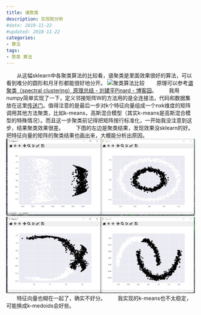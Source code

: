 ```yaml
---
title: 谱聚类
description: 实现和分析
#date: 2019-11-22 
#updated: 2018-11-22
categories:
- 算法
tags:
- 聚类 算法
---
```


&emsp;&emsp;从这幅sklearn中各聚类算法的比较看，谱聚类是里面效果很好的算法，可以看到难分的圆形和月牙形都能很好地分开。
![聚类算法比较](/img/120505/200505-聚类算法比较.png)
&emsp;&emsp;原理可以参考[谱聚类（spectral clustering）原理总结 - 刘建平Pinard - 博客园](https://www.cnblogs.com/pinard/p/6221564.html)。
&emsp;&emsp;我用numpy简单实现了一下，定义邻接矩阵W的方法用的是全连接法，代码和数据集放在这里[传送门](https://github.com/luosq0123/Luosq_Code_Snippet/tree/master/spectral_clustering)。值得注意的是最后一步对k个特征向量组成一个nxk维度的矩阵调用其他方法聚类，比如k-means，高斯混合模型（其实k-means是高斯混合模型的特殊情况）。而且这一步聚类前记得把矩阵按行标准化，一开始我没注意到这步，结果聚类效果很差。
&emsp;&emsp;下图的左边是聚类结果，发现效果没sklearn的好。把特征向量的矩阵的聚类结果也画出来，大概能分析出原因。
![circles](/img/200505/200505-circles.png)
![moons](/img/200505/200505-moons.png)
&emsp;&emsp;特征向量也糊在一起了，确实不好分。
&emsp;&emsp;我实现的k-means也不太稳定，可能换成k-medoids会好些。
